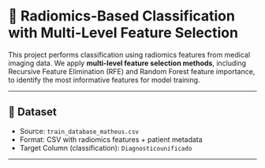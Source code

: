# 🧠 Radiomics-Based Classification with Multi-Level Feature Selection

This project performs classification using radiomics features from medical imaging data. We apply **multi-level feature selection methods**, including Recursive Feature Elimination (RFE) and Random Forest feature importance, to identify the most informative features for model training.

---

## 📂 Dataset

- Source: `train_database_matheus.csv`
- Format: CSV with radiomics features + patient metadata
- Target Column (classification): `Diagnosticounificado`

---


